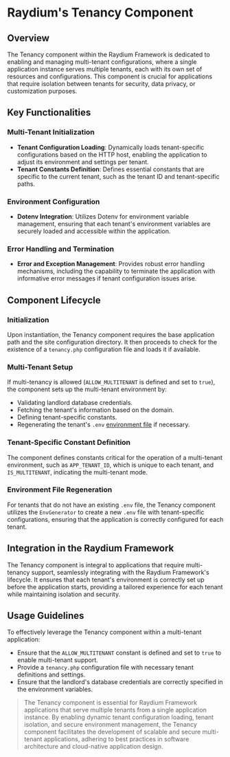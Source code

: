 # Raydium's Tenancy Component

## Overview

The Tenancy component within the Raydium Framework is dedicated to enabling and managing multi-tenant configurations, where a single application instance serves multiple tenants, each with its own set of resources and configurations. This component is crucial for applications that require isolation between tenants for security, data privacy, or customization purposes.

## Key Functionalities

### Multi-Tenant Initialization
- **Tenant Configuration Loading**: Dynamically loads tenant-specific configurations based on the HTTP host, enabling the application to adjust its environment and settings per tenant.
- **Tenant Constants Definition**: Defines essential constants that are specific to the current tenant, such as the tenant ID and tenant-specific paths.

### Environment Configuration
- **Dotenv Integration**: Utilizes Dotenv for environment variable management, ensuring that each tenant's environment variables are securely loaded and accessible within the application.

### Error Handling and Termination
- **Error and Exception Management**: Provides robust error handling mechanisms, including the capability to terminate the application with informative error messages if tenant configuration issues arise.

## Component Lifecycle

### Initialization
Upon instantiation, the Tenancy component requires the base application path and the site configuration directory. It then proceeds to check for the existence of a `tenancy.php` configuration file and loads it if available.

### Multi-Tenant Setup
If multi-tenancy is allowed (`ALLOW_MULTITENANT` is defined and set to `true`), the component sets up the multi-tenant environment by:
- Validating landlord database credentials.
- Fetching the tenant's information based on the domain.
- Defining tenant-specific constants.
- Regenerating the tenant's `.env` [environment file](../guide/environment-file) if necessary.

### Tenant-Specific Constant Definition
The component defines constants critical for the operation of a multi-tenant environment, such as `APP_TENANT_ID`, which is unique to each tenant, and `IS_MULTITENANT`, indicating the multi-tenant mode.

### Environment File Regeneration
For tenants that do not have an existing `.env` file, the Tenancy component utilizes the `EnvGenerator` to create a new `.env` file with tenant-specific configurations, ensuring that the application is correctly configured for each tenant.

## Integration in the Raydium Framework

The Tenancy component is integral to applications that require multi-tenancy support, seamlessly integrating with the Raydium Framework's lifecycle. It ensures that each tenant's environment is correctly set up before the application starts, providing a tailored experience for each tenant while maintaining isolation and security.

## Usage Guidelines

To effectively leverage the Tenancy component within a multi-tenant application:
- Ensure that the `ALLOW_MULTITENANT` constant is defined and set to `true` to enable multi-tenant support.
- Provide a `tenancy.php` configuration file with necessary tenant definitions and settings.
- Ensure that the landlord's database credentials are correctly specified in the environment variables.

> The Tenancy component is essential for Raydium Framework applications that serve multiple tenants from a single application instance. By enabling dynamic tenant configuration loading, tenant isolation, and secure environment management, the Tenancy component facilitates the development of scalable and secure multi-tenant applications, adhering to best practices in software architecture and cloud-native application design.
